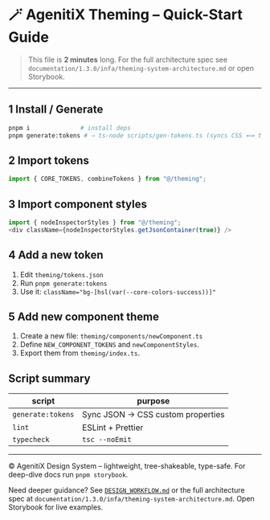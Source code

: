 # 🪄 AgenitiX Theming – Quick-Start Guide

> This file is **2 minutes** long. For the full architecture spec see
> `documentation/1.3.0/infa/theming-system-architecture.md` or open Storybook.

---

## 1 Install / Generate

```bash
pnpm i              # install deps
pnpm generate:tokens # ⇢ ts-node scripts/gen-tokens.ts (syncs CSS ⟺ tokens.json)
```

## 2 Import tokens

```ts
import { CORE_TOKENS, combineTokens } from "@/theming";
```

## 3 Import component styles

```ts
import { nodeInspectorStyles } from "@/theming";
<div className={nodeInspectorStyles.getJsonContainer(true)} />
```

## 4 Add a new token

1. Edit `theming/tokens.json`
2. Run `pnpm generate:tokens`
3. Use it: `className="bg-[hsl(var(--core-colors-success))]"`

## 5 Add new component theme

1. Create a new file: `theming/components/newComponent.ts`
2. Define `NEW_COMPONENT_TOKENS` and `newComponentStyles`.
3. Export them from `theming/index.ts`.

## Script summary

| script            | purpose                           |
| ----------------- | --------------------------------- |
| `generate:tokens` | Sync JSON → CSS custom properties |
| `lint`            | ESLint + Prettier                 |
| `typecheck`       | `tsc --noEmit`                    |

---

© AgenitiX Design System – lightweight, tree-shakeable, type-safe.
For deep-dive docs run `pnpm storybook`.

Need deeper guidance? See [`DESIGN_WORKFLOW.md`](../documentation/1.3.0/styles/DESIGN_WORKFLOW.md) or the full architecture spec at
`documentation/1.3.0/infa/theming-system-architecture.md`.
Open Storybook for live examples.
